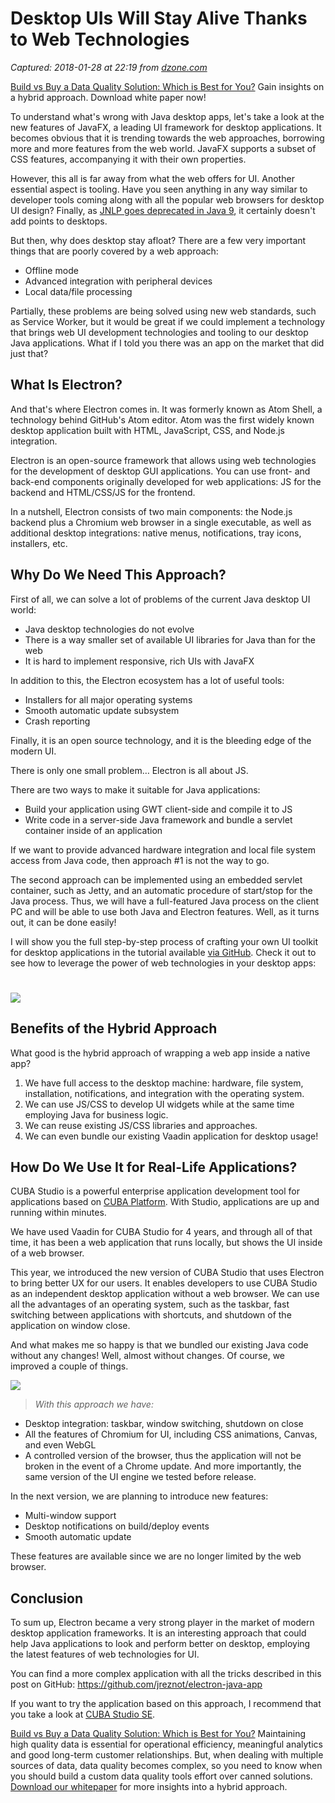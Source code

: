 # Desktop UIs Will Stay Alive Thanks to Web Technologies

_Captured: 2018-01-28 at 22:19 from [dzone.com](https://dzone.com/articles/desktop-uis-will-stay-alive-thanks-to-web-technolo?edition=358100&utm_source=Daily%20Digest&utm_medium=email&utm_campaign=Daily%20Digest%202018-01-28)_

[Build vs Buy a Data Quality Solution: Which is Best for You?](https://dzone.com/go?i=251321&u=http%3A%2F%2Fwww.melissa.com%2Fresources%2Fwhitepapers%2Fbuild-vs-buy-challenge.html) Gain insights on a hybrid approach. Download white paper now!

To understand what's wrong with Java desktop apps, let's take a look at the new features of JavaFX, a leading UI framework for desktop applications. It becomes obvious that it is trending towards the web approaches, borrowing more and more features from the web world. JavaFX supports a subset of CSS features, accompanying it with their own properties.

However, this all is far away from what the web offers for UI. Another essential aspect is tooling. Have you seen anything in any way similar to developer tools coming along with all the popular web browsers for desktop UI design? Finally, as [JNLP goes deprecated in Java 9](http://www.oracle.com/technetwork/java/javase/9-deprecated-features-3745636.html), it certainly doesn't add points to desktops.

But then, why does desktop stay afloat? There are a few very important things that are poorly covered by a web approach:

  * Offline mode
  * Advanced integration with peripheral devices
  * Local data/file processing

Partially, these problems are being solved using new web standards, such as Service Worker, but it would be great if we could implement a technology that brings web UI development technologies and tooling to our desktop Java applications. What if I told you there was an app on the market that did just that?

## What Is Electron?

And that's where Electron comes in. It was formerly known as Atom Shell, a technology behind GitHub's Atom editor. Atom was the first widely known desktop application built with HTML, JavaScript, CSS, and Node.js integration.

Electron is an open-source framework that allows using web technologies for the development of desktop GUI applications. You can use front- and back-end components originally developed for web applications: JS for the backend and HTML/CSS/JS for the frontend.

In a nutshell, Electron consists of two main components: the Node.js backend plus a Chromium web browser in a single executable, as well as additional desktop integrations: native menus, notifications, tray icons, installers, etc.

## Why Do We Need This Approach?

First of all, we can solve a lot of problems of the current Java desktop UI world:

  * Java desktop technologies do not evolve
  * There is a way smaller set of available UI libraries for Java than for the web
  * It is hard to implement responsive, rich UIs with JavaFX

In addition to this, the Electron ecosystem has a lot of useful tools:

  * Installers for all major operating systems
  * Smooth automatic update subsystem
  * Crash reporting

Finally, it is an open source technology, and it is the bleeding edge of the modern UI.

There is only one small problem… Electron is all about JS.

There are two ways to make it suitable for Java applications:

  * Build your application using GWT client-side and compile it to JS
  * Write code in a server-side Java framework and bundle a servlet container inside of an application

If we want to provide advanced hardware integration and local file system access from Java code, then approach #1 is not the way to go.

The second approach can be implemented using an embedded servlet container, such as Jetty, and an automatic procedure of start/stop for the Java process. Thus, we will have a full-featured Java process on the client PC and will be able to use both Java and Electron features. Well, as it turns out, it can be done easily!

I will show you the full step-by-step process of crafting your own UI toolkit for desktop applications in the tutorial available [via GitHub](https://github.com/cuba-labs/java-electron-tutorial/blob/master/README.md). Check it out to see how to leverage the power of web technologies in your desktop apps:

# ![](https://vaadin.com/documents/472491/0/image1.png/5f17cbbb-9b06-42a0-8454-6b5c48c9147d?t=1514986952000)

## Benefits of the Hybrid Approach

What good is the hybrid approach of wrapping a web app inside a native app?

  1. We have full access to the desktop machine: hardware, file system, installation, notifications, and integration with the operating system.
  2. We can use JS/CSS to develop UI widgets while at the same time employing Java for business logic.
  3. We can reuse existing JS/CSS libraries and approaches.
  4. We can even bundle our existing Vaadin application for desktop usage!

## How Do We Use It for Real-Life Applications?

CUBA Studio is a powerful enterprise application development tool for applications based on [CUBA Platform](https://www.cuba-platform.com/). With Studio, applications are up and running within minutes.

We have used Vaadin for CUBA Studio for 4 years, and through all of that time, it has been a web application that runs locally, but shows the UI inside of a web browser.

This year, we introduced the new version of CUBA Studio that uses Electron to bring better UX for our users. It enables developers to use CUBA Studio as an independent desktop application without a web browser. We can use all the advantages of an operating system, such as the taskbar, fast switching between applications with shortcuts, and shutdown of the application on window close.

And what makes me so happy is that we bundled our existing Java code without any changes! Well, almost without changes. Of course, we improved a couple of things.

![](https://vaadin.com/documents/472491/0/image-2.png/b0a97d0d-1183-41ed-b0d5-4bab724e9060?t=1514987289000)

> _With this approach we have:_

  * Desktop integration: taskbar, window switching, shutdown on close
  * All the features of Chromium for UI, including CSS animations, Canvas, and even WebGL
  * A controlled version of the browser, thus the application will not be broken in the event of a Chrome update. And more importantly, the same version of the UI engine we tested before release.

In the next version, we are planning to introduce new features:

  * Multi-window support
  * Desktop notifications on build/deploy events
  * Smooth automatic update

These features are available since we are no longer limited by the web browser.

## Conclusion

To sum up, Electron became a very strong player in the market of modern desktop application frameworks. It is an interesting approach that could help Java applications to look and perform better on desktop, employing the latest features of web technologies for UI.

You can find a more complex application with all the tricks described in this post on GitHub: <https://github.com/jreznot/electron-java-app>

If you want to try the application based on this approach, I recommend that you take a look at [CUBA Studio SE](https://www.cuba-platform.com/discuss/t/platform-cuba-studio-se-a-desktop-application-based-on-electron/2914/).

[Build vs Buy a Data Quality Solution: Which is Best for You?](https://dzone.com/go?i=251322&u=http%3A%2F%2Fwww.melissa.com%2Fresources%2Fwhitepapers%2Fbuild-vs-buy-challenge.html) Maintaining high quality data is essential for operational efficiency, meaningful analytics and good long-term customer relationships. But, when dealing with multiple sources of data, data quality becomes complex, so you need to know when you should build a custom data quality tools effort over canned solutions. [Download our whitepaper](https://dzone.com/go?i=251322&u=http%3A%2F%2Fwww.melissa.com%2Fresources%2Fwhitepapers%2Fbuild-vs-buy-challenge.html) for more insights into a hybrid approach.
